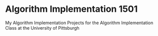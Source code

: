 # Algorithm Implementation 1501
My Algorithm Implementation Projects for the Algorithm Implementation Class at the University of Pittsburgh
